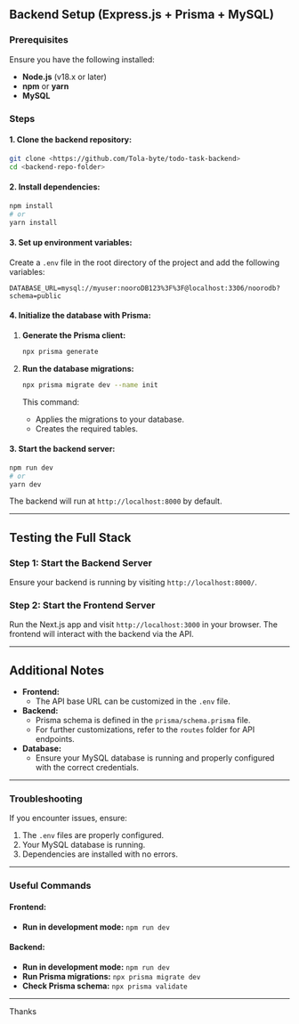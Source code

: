 ## Backend Setup (Express.js + Prisma + MySQL)

### Prerequisites

Ensure you have the following installed:

- **Node.js** (v18.x or later)
- **npm** or **yarn**
- **MySQL**

### Steps

#### 1. Clone the backend repository:

```bash
git clone <https://github.com/Tola-byte/todo-task-backend>
cd <backend-repo-folder>
```

#### 2. Install dependencies:

```bash
npm install
# or
yarn install
```

#### 3. Set up environment variables:

Create a `.env` file in the root directory of the project and add the following variables:

```env
DATABASE_URL=mysql://myuser:nooroDB123%3F%3F@localhost:3306/noorodb?schema=public
```

#### 4. Initialize the database with Prisma:

1. **Generate the Prisma client:**

   ```bash
   npx prisma generate
   ```

2. **Run the database migrations:**
   ```bash
   npx prisma migrate dev --name init
   ```
   This command:
   - Applies the migrations to your database.
   - Creates the required tables.

#### 3. Start the backend server:

```bash
npm run dev
# or
yarn dev
```

The backend will run at `http://localhost:8000` by default.

---

## Testing the Full Stack

### Step 1: Start the Backend Server

Ensure your backend is running by visiting `http://localhost:8000/`.

### Step 2: Start the Frontend Server

Run the Next.js app and visit `http://localhost:3000` in your browser. The frontend will interact with the backend via the API.

---

## Additional Notes

- **Frontend:**
  - The API base URL can be customized in the `.env` file.
- **Backend:**
  - Prisma schema is defined in the `prisma/schema.prisma` file.
  - For further customizations, refer to the `routes` folder for API endpoints.
- **Database:**
  - Ensure your MySQL database is running and properly configured with the correct credentials.

---

### Troubleshooting

If you encounter issues, ensure:

1. The `.env` files are properly configured.
2. Your MySQL database is running.
3. Dependencies are installed with no errors.


---

### Useful Commands

#### Frontend:

- **Run in development mode:** `npm run dev`


#### Backend:

- **Run in development mode:** `npm run dev`
- **Run Prisma migrations:** `npx prisma migrate dev`
- **Check Prisma schema:** `npx prisma validate`

---

Thanks
